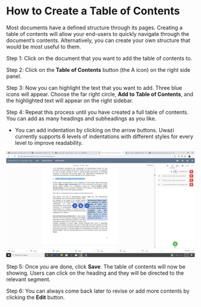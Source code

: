 # How to Create a Table of Contents

Most documents have a defined structure through its pages. Creating a table of contents will allow your end-users to quickly navigate through the document’s contents. Alternatively, you can create your own structure that would be most useful to them.

Step 1: Click on the document that you want to add the table of contents to.

Step 2: Click on the **Table of Contents** button (the A icon) on the right side panel.

Step 3: Now you can highlight the text that you want to add. Three blue icons will appear. Choose the far right circle, **Add to Table of Contents**, and the highlighted text will appear on the right sidebar.

Step 4: Repeat this process until you have created a full table of contents. You can add as many headings and subheadings as you like.

- You can add indentation by clicking on the arrow buttons. Uwazi currently supports 6 levels of indentations with different styles for every level to improve readability.

![image alt text](images/image_50.png)

Step 5: Once you are done, click **Save**. The table of contents will now be showing. Users can click on the heading and they will be directed to the relevant segment.

Step 6: You can always come back later to revise or add more contents by clicking the **Edit** button.
